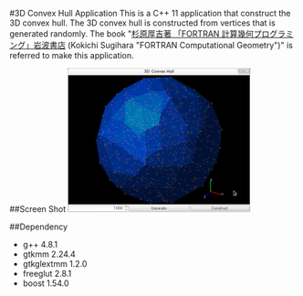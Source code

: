 #3D Convex Hull Application
This is a C++ 11 application that construct the 3D convex hull. The 3D convex hull is constructed from vertices that is generated randomly. The book "[杉原厚吉著 「FORTRAN 計算幾何プログラミング」岩波書店](http://home.mims.meiji.ac.jp/~sugihara/books/sbooks.html, "reference") (Kokichi Sugihara "FORTRAN Computational Geometry")" is referred to make this application.

##Screen Shot
![Screen Shot](screen_shot.png)

##Dependency
* g++ 4.8.1
* gtkmm 2.24.4
* gtkglextmm 1.2.0
* freeglut 2.8.1
* boost 1.54.0
